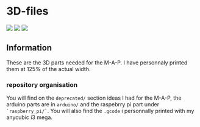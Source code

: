<h1>3D-files</h1>
<p><img src="https://img.shields.io/github/repo-size/M-A-P-Organisation/3D-files?style=for-the-badge">
<img src="https://img.shields.io/github/license/M-A-P-Organisation/3D-Files?style=for-the-badge">
<img src="https://img.shields.io/badge/blender-%23F5792A.svg?style=for-the-badge&logo=blender&logoColor=white"></p>

<h2>Information</h2>
These are the 3D parts needed for the M-A-P. I have personnaly printed them  at 125% of the actual width.

<h3>repository organisation</h3>
You will find on the <code>deprecated/</code> section ideas I had for the M-A-P, the arduino parts are in <code>arduino/</code> and the raspebrry pi part under <code>`raspberry_pi/`</code>. 
You will also find the <code>.gcode</code> i personnally printed with my anycubic i3 mega.
